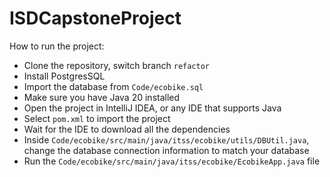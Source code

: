 # ISDCapstoneProject

How to run the project:
- Clone the repository, switch branch `refactor`
- Install PostgresSQL
- Import the database from `Code/ecobike.sql`
- Make sure you have Java 20 installed
- Open the project in IntelliJ IDEA, or any IDE that supports Java
- Select `pom.xml` to import the project
- Wait for the IDE to download all the dependencies
- Inside `Code/ecobike/src/main/java/itss/ecobike/utils/DBUtil.java`, change the database connection information to match your database
- Run the `Code/ecobike/src/main/java/itss/ecobike/EcobikeApp.java` file
